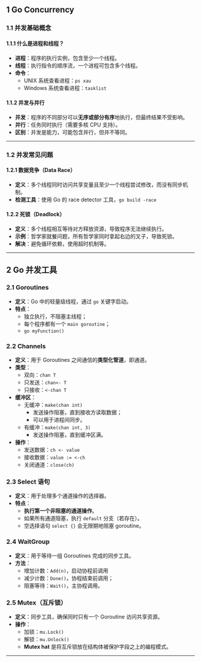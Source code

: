 ## 1 Go Concurrency

### 1.1 并发基础概念

#### 1.1.1 什么是进程和线程？

- **进程**：程序的执行实例，包含至少一个线程。
- **线程**：执行指令的顺序流，一个进程可包含多个线程。
- **命令**：
    - UNIX 系统查看进程：`ps xau`
    - Windows 系统查看进程：`tasklist`

#### 1.1.2 并发与并行

- **并发**：程序的不同部分可以**无序或部分有序**地执行，但最终结果不受影响。
- **并行**：任务同时执行（需要多核 CPU 支持）。
- **区别**：并发是能力，可能包含并行，但并不等同。

---

### 1.2 并发常见问题

#### 1.2.1 数据竞争（Data Race）

- **定义**：多个线程同时访问共享变量且至少一个线程尝试修改，而没有同步机制。
- **检测工具**：使用 Go 的 race detector 工具，`go build -race`

#### 1.2.2 死锁（Deadlock）

- **定义**：多个线程相互等待对方释放资源，导致程序无法继续执行。
- **示例**：哲学家就餐问题，所有哲学家同时拿起右边的叉子，导致死锁。
- **解决**：避免循环依赖，使用超时机制等。

---

## 2 Go 并发工具

### 2.1 Goroutines

- **定义**：Go 中的轻量级线程，通过 `go` 关键字启动。
- **特点**：
    - 独立执行，不阻塞主线程；
    - 每个程序都有一个 `main goroutine`；
    - `go myFunction()`

### 2.2 Channels

- **定义**：用于 Goroutines 之间通信的**类型化管道**，即通道。
- **类型**：
  - 双向：`chan T`
  - 只发送：`chan<- T`
  - 只接收：`<-chan T`
- **缓冲区**：
  - 无缓冲：`make(chan int)`
    - 发送操作阻塞，直到接收方读取数据；
    - 可以用于进程间同步。
  - 有缓冲：`make(chan int, 3)`
    - 发送操作阻塞，直到缓冲区满。
- **操作**：
  - 发送数据：`ch <- value`
  - 接收数据：`value := <-ch`
  - 关闭通道：`close(ch)`

### 2.3 Select 语句

- **定义**：用于处理多个通道操作的选择器。
- **特点**：
  - **执行第一个非阻塞的通道操作**。
  - 如果所有通道阻塞，执行 `default` 分支（若存在）。
  - 空选择语句 `select {}` 会无限期地阻塞 goroutine。

### 2.4 WaitGroup

- **定义**：用于等待一组 Goroutines 完成的同步工具。
- **方法**：
  - 增加计数：`Add(n)`，启动协程前调用
  - 减少计数：`Done()`，协程结束前调用；
  - 阻塞等待：`Wait()`，主协程调用。

### 2.5 Mutex（互斥锁）

- **定义**：同步工具，确保同时只有一个 Goroutine 访问共享资源。
- **操作**：
  - 加锁：`mu.Lock()`
  - 解锁：`mu.Unlock()`
  - **Mutex hat** 是将互斥锁放在结构体被保护字段之上的编程模式。

---
